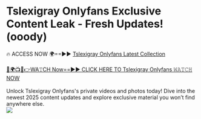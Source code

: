 # Tslexigray Onlyfans Exclusive Content Leak - Fresh Updates! (ooody)

🔥 ACCESS NOW 🌍==►► <a href="https://tinyurl.com/kvy9nzfs" rel="nofollow">Tslexigray Onlyfans Latest Collection</a>
<br><br>
[🔴🌍📺📱👉WA𝚃CH Now==►► CLICK HERE TO Tslexigray Onlyfans 𝚆𝙰𝚃𝙲𝙷 NOW](https://tinyurl.com/kvy9nzfs)
<br><br>
Unlock Tslexigray Onlyfans's private videos and photos today! Dive into the newest 2025 content updates and explore exclusive material you won’t find anywhere else.
<br>
<a href="https://tinyurl.com/kvy9nzfs" rel="nofollow" data-target="animated-image.originalLink"><img src="https://camo.githubusercontent.com/8a4f000d20f83aca3bf7ec5f350d767afa0574a8a352519fd8cfa583a6f93a33/68747470733a2f2f692e696d6775722e636f6d2f644a486b345a712e676966" data-canonical-src="https://i.imgur.com/dJHk4Zq.gif" style="max-width: 100%; display: inline-block;" data-target="animated-image.originalImage"></a>
<br>
